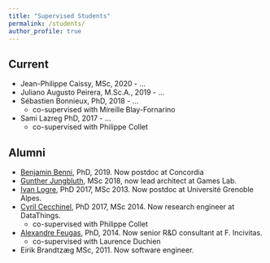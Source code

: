 ```yaml
---
title: "Supervised Students"
permalink: /students/
author_profile: true
---
```


## Current

  - Jean-Philippe Caissy, MSc, 2020 - ...
  - Juliano Augusto Peirera, M.Sc.A., 2019 - ...
  - Sébastien Bonnieux, PhD, 2018 - ...
    - co-supervised with Mireille Blay-Fornarino
  - Sami Lazreg PhD, 2017 - ...
    - co-supervised with Philippe Collet

## Alumni
  - [Benjamin Benni](http://www.i3s.unice.fr/~benni/), PhD, 2019. Now postdoc at Concordia
  - [Gunther Jungbluth](https://www.linkedin.com/in/günther-jungbluth-97364a11b/), MSc 2018, now lead architect at Games Lab.
  - [Ivan Logre](https://www.linkedin.com/in/logre/), PhD 2017, MSc 2013. Now postdoc at Université Grenoble Alpes.
  - [Cyril Cecchinel](https://www.linkedin.com/in/cyrilcecchinel/), PhD 2017, MSc 2014. Now research engineer at DataThings.
    - co-supervised with Philippe Collet
  - [Alexandre Feugas](https://www.linkedin.com/in/alexandre-feugas-200a7316/), PhD, 2014. Now senior R&D consultant at F. Incivitas.
    - co-supervised with Laurence Duchien
  - Eirik Brandtzæg MSc, 2011. Now software engineer.
